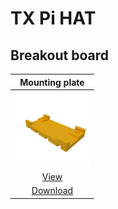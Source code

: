 # TX Pi HAT

## Breakout board

| Mounting plate |
|:---:|
| ![Mounting plate](../../images/stl/breakout_base.png) |
| [View](breakout_base.stl) |
| [Download](breakout_base.stl?raw=true) |
